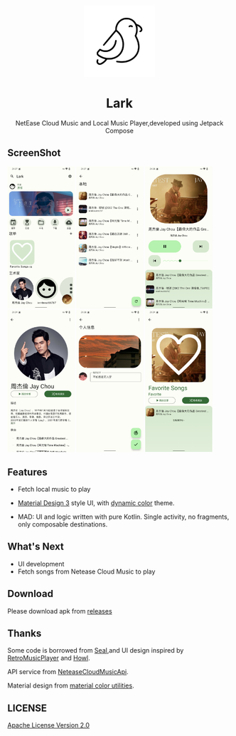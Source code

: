 <p align="center"> 
	<img src="assert/icon.png " width=160 height=160>
</p>
<h1 align="center">
	Lark
</h1>
<p align="center">
	NetEase Cloud Music and Local Music Player,developed using Jetpack Compose
</p>
<p align="center">
</p>


## ScreenShot

<div>
<img src="assert/1.png" width="30%" />
<img src="assert/2.png" width="30%" />
<img src="assert/3.png" width="30%" />
<img src="assert/4.png" width="30%" />
<img src="assert/5.png" width="30%" />
<img src="assert/6.png" width="30%" />
</div>

## Features

- Fetch local music to play
- [Material Design 3](https://m3.material.io/) style UI, with [dynamic color](https://m3.material.io/foundations/customization) theme.

- MAD: UI and logic written with pure Kotlin. Single activity, no fragments, only composable destinations.

## What's Next

- UI development
- Fetch songs from Netease Cloud Music to play

## Download

Please download apk from [releases](https://github.com/mumu12641/Lark/releases)

## Thanks

Some code is borrowed from [Seal](https://github.com/JunkFood02/Seal),and UI design inspired by [RetroMusicPlayer](https://github.com/RetroMusicPlayer/RetroMusicPlayer) and [Howl](https://github.com/Iamlooker/Howl).

API service from [NeteaseCloudMusicApi](https://github.com/Binaryify/NeteaseCloudMusicApi).


Material design from [material color utilities](https://github.com/material-foundation/material-color-utilities).

## LICENSE

[Apache License Version 2.0](https://github.com/mumu12641/Lark/blob/master/LICENSE)